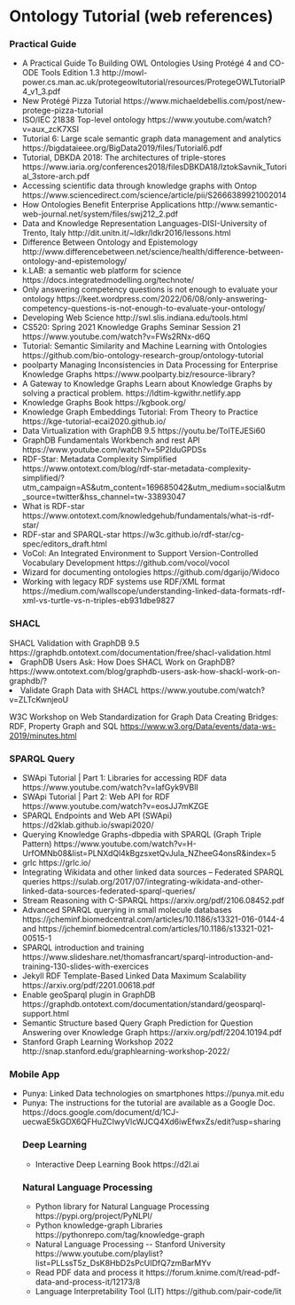 # Ontology Tutorial (web references)

<h3> Practical Guide </h3>

<ul>
 <li> A Practical Guide To Building OWL Ontologies Using Protégé 4 and CO-ODE Tools Edition 1.3 
http://mowl-power.cs.man.ac.uk/protegeowltutorial/resources/ProtegeOWLTutorialP4_v1_3.pdf </li>
 
 <li> New Protégé Pizza Tutorial https://www.michaeldebellis.com/post/new-protege-pizza-tutorial </li>
  <li>  ISO/IEC 21838 Top-level ontology https://www.youtube.com/watch?v=aux_zcK7XSI </li>

 <li> Tutorial 6: Large scale semantic graph data management and analytics
https://bigdataieee.org/BigData2019/files/Tutorial6.pdf </li>

 <li>  Tutorial, DBKDA 2018: The architectures of triple-stores https://www.iaria.org/conferences2018/filesDBKDA18/IztokSavnik_Tutorial_3store-arch.pdf </li>
  <li> Accessing scientific data through knowledge graphs with Ontop https://www.sciencedirect.com/science/article/pii/S2666389921002014 </li>
 <li> How Ontologies Benefit Enterprise Applications http://www.semantic-web-journal.net/system/files/swj212_2.pdf </li>
 <li> Data and Knowledge Representation Languages-DISI-University of Trento, Italy
http://dit.unitn.it/~ldkr/ldkr2016/lessons.html </li>
 <li> Difference Between Ontology and Epistemology http://www.differencebetween.net/science/health/difference-between-ontology-and-epistemology/ </li>
 <li> k.LAB: a semantic web platform for science https://docs.integratedmodelling.org/technote/ </li>
<li>  Only answering competency questions is not enough to evaluate your ontology https://keet.wordpress.com/2022/06/08/only-answering-competency-questions-is-not-enough-to-evaluate-your-ontology/ </li>


 <li> Developing Web Science
http://swl.slis.indiana.edu/tools.html </li>

 <li> CS520: Spring 2021 Knowledge Graphs Seminar Session 21
https://www.youtube.com/watch?v=FWs2RNx-d6Q </li>

 <li> Tutorial: Semantic Similarity and Machine Learning with Ontologies
https://github.com/bio-ontology-research-group/ontology-tutorial </li>
  <li>  poolparty Managing Inconsistencies in Data Processing for Enterprise Knowledge Graphs https://www.poolparty.biz/resource-library?</li>
 
  <li> A Gateway to Knowledge Graphs Learn about Knowledge Graphs by solving a practical problem. https://ldtim-kgwithr.netlify.app </li>
 <li> Knowledge Graphs Book https://kgbook.org/ </li>
 <li> Knowledge Graph Embeddings Tutorial: From Theory to Practice https://kge-tutorial-ecai2020.github.io/ </li>
 <li> Data Virtualization with GraphDB 9.5 https://youtu.be/ToITEJESi60 </li>
 
 <li> GraphDB Fundamentals Workbench and rest API https://www.youtube.com/watch?v=5P2lduGPDSs </li>
 
 <li> RDF-Star: Metadata Complexity Simplified https://www.ontotext.com/blog/rdf-star-metadata-complexity-simplified/?utm_campaign=AS&utm_content=169685042&utm_medium=social&utm_source=twitter&hss_channel=tw-33893047 </li>
 <li>  What is RDF-star https://www.ontotext.com/knowledgehub/fundamentals/what-is-rdf-star/ </li>
 <li>  RDF-star and SPARQL-star https://w3c.github.io/rdf-star/cg-spec/editors_draft.html </li>
 <li> VoCol: An Integrated Environment to Support
Version-Controlled Vocabulary Development  https://github.com/vocol/vocol </li>
 <li>Wizard for documenting ontologies https://github.com/dgarijo/Widoco </li>
 
 <li> Working with legacy RDF systems use RDF/XML format
 https://medium.com/wallscope/understanding-linked-data-formats-rdf-xml-vs-turtle-vs-n-triples-eb931dbe9827 </li>
</ul> 
<h3> SHACL </h3>
SHACL Validation with GraphDB 9.5 
https://graphdb.ontotext.com/documentation/free/shacl-validation.html 
 <li> GraphDB Users Ask: How Does SHACL Work on GraphDB? https://www.ontotext.com/blog/graphdb-users-ask-how-shackl-work-on-graphdb/? </li>
 <li> Validate Graph Data with SHACL https://www.youtube.com/watch?v=ZLTcKwnjeoU </li>

W3C Workshop on Web Standardization for Graph Data Creating Bridges: RDF, Property Graph and SQL
https://www.w3.org/Data/events/data-ws-2019/minutes.html
</ul> 
<h3>SPARQL Query </h3>
 <ul>
  <li> SWApi Tutorial | Part 1: Libraries for accessing RDF data 
  https://www.youtube.com/watch?v=lafGyk9VBlI </li>
  <li> SWApi Tutorial | Part 2: Web API for RDF
  https://www.youtube.com/watch?v=eosJJ7mKZGE </li>
  <li> SPARQL Endpoints and Web API
(SWApi) https://d2klab.github.io/swapi2020/ </li>

  <li> Querying Knowledge Graphs-dbpedia with SPARQL (Graph Triple Pattern) https://www.youtube.com/watch?v=H-UrfOMNb08&list=PLNXdQl4kBgzsxetQvJula_NZheeG4onsR&index=5 </li>
  <li> grlc 
  https://grlc.io/ </li>
 <li>  Integrating Wikidata and other linked data sources – Federated SPARQL queries https://sulab.org/2017/07/integrating-wikidata-and-other-linked-data-sources-federated-sparql-queries/ </li>
 
  <li> Stream Reasoning with C-SPARQL
 https://arxiv.org/pdf/2106.08452.pdf </li>
 <li> Advanced SPARQL querying in small molecule databases https://jcheminf.biomedcentral.com/articles/10.1186/s13321-016-0144-4 
 and https://jcheminf.biomedcentral.com/articles/10.1186/s13321-021-00515-1 </li>
 
 <li> SPARQL introduction and training https://www.slideshare.net/thomasfrancart/sparql-introduction-and-training-130-slides-with-exercices </li>
 
 <li> Jekyll RDF Template-Based Linked Data Maximum Scalability https://arxiv.org/pdf/2201.00618.pdf </li>
 
 <li> Enable  geoSparql plugin in GraphDB https://graphdb.ontotext.com/documentation/standard/geosparql-support.html </li>
  <li> Semantic Structure based Query Graph Prediction for Question Answering over Knowledge Graph https://arxiv.org/pdf/2204.10194.pdf </li>
  <li> Stanford Graph Learning Workshop 2022 http://snap.stanford.edu/graphlearning-workshop-2022/ </li>
 
</ul> 
<h3> Mobile App </h3> 
<ul>
<li>  Punya: Linked Data technologies on smartphones  
https://punya.mit.edu </li>

<li>  Punya: The instructions for the tutorial are available as a Google Doc.
https://docs.google.com/document/d/1CJ-uecwaE5kGDX6QFHuZCIwyVlcWJCQ4Xd6iwEfwxZs/edit?usp=sharing </li>

<h3> Deep Learning  </h3> 
<ul>
<li> Interactive Deep Learning Book https://d2l.ai </li>
 </ul> 
 <h3> Natural Language Processing </h3> 
 <ul>
 <li> Python library for Natural Language Processing https://pypi.org/project/PyNLPl/ </li>
  
   <li> Python knowledge-graph Libraries https://pythonrepo.com/tag/knowledge-graph </li>
  <li> Natural Language Processing -- Stanford University https://www.youtube.com/playlist?list=PLLssT5z_DsK8HbD2sPcUIDfQ7zmBarMYv </li>
  
  <li>  Read PDF data and process it https://forum.knime.com/t/read-pdf-data-and-process-it/12173/8 </li>
   <li>  Language Interpretability Tool (LIT) https://github.com/pair-code/lit </li>
 </ul> 

